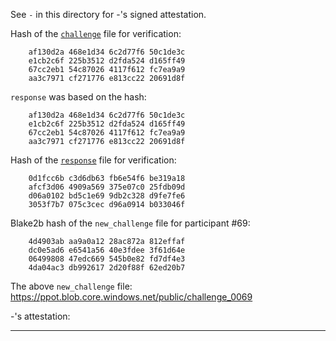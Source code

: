 See `-` in this directory for -'s signed attestation.

Hash of the [`challenge`](https://ppot.blob.core.windows.net/public/challenge_0068) file for verification:

```
    af130d2a 468e1d34 6c2d77f6 50c1de3c
    e1cb2c6f 225b3512 d2fda524 d165ff49
    67cc2eb1 54c87026 4117f612 fc7ea9a9
    aa3c7971 cf271776 e813cc22 20691d8f
```

`response` was based on the hash:

```
    af130d2a 468e1d34 6c2d77f6 50c1de3c
    e1cb2c6f 225b3512 d2fda524 d165ff49
    67cc2eb1 54c87026 4117f612 fc7ea9a9
    aa3c7971 cf271776 e813cc22 20691d8f
```

Hash of the [`response`](https://ppot.blob.core.windows.net/public/response_0068_elena) file for verification:

```
    0d1fcc6b c3d6db63 fb6e54f6 be319a18
    afcf3d06 4909a569 375e07c0 25fdb09d
    d06a0102 bd5c1e69 9db2c328 d9fe7fe6
    3053f7b7 075c3cec d96a0914 b033046f
```

Blake2b hash of the `new_challenge` file for participant #69:

```
    4d4903ab aa9a0a12 28ac872a 812effaf
    dc0e5ad6 e6541a56 40e3fdee 3f61d64e
    06499808 47edc669 545b0e82 fd7df4e3
    4da04ac3 db992617 2d20f88f 62ed20b7  
```

The above `new_challenge` file: https://ppot.blob.core.windows.net/public/challenge_0069

-'s attestation:

***
